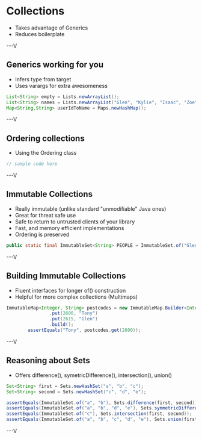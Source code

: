 # Collections

* Takes advantage of Generics
* Reduces boilerplate

---V

## Generics working for you

* Infers type from target
* Uses varargs for extra awesomeness

```java
List<String> empty = Lists.newArrayList(); 
List<String> names = Lists.newArrayList("Glen", "Kylie", "Isaac", "Zoe");
Map<String,String> userIdToName = Maps.newHashMap();
```

---V

## Ordering collections

* Using the Ordering class

```java
// sample code here
```

---V


## Immutable Collections

* Really immutable (unlike standard "unmodifiable" Java ones)
* Great for threat safe use
* Safe to return to untrusted clients of your library
* Fast, and memory efficient implementations
* Ordering is preserved

```java
public static final ImmutableSet<String> PEOPLE = ImmutableSet.of("Glen", "Kylie", "Isaac", "Zoe");
```

---V

## Building Immutable Collections

* Fluent interfaces for longer of() construction
* Helpful for more complex collections (Multimaps)

```java
ImmutableMap<Integer, String> postcodes = new ImmutableMap.Builder<Integer,String>()
                .put(2600, "Tony")
                .put(2615, "Glen")
                .build();
        assertEquals("Tony", postcodes.get(2600));
```

---V

## Reasoning about Sets

* Offers difference(), symetricDifference(), intersection(), union()

```java
Set<String> first = Sets.newHashSet("a", "b", "c");
Set<String> second = Sets.newHashSet("c", "d", "e");

assertEquals(ImmutableSet.of("a", "b"), Sets.difference(first, second)); 
assertEquals(ImmutableSet.of("a", "b", "d", "e"), Sets.symmetricDifference(first, second)); 
assertEquals(ImmutableSet.of("c"), Sets.intersection(first, second)); 
assertEquals(ImmutableSet.of("a", "b", "c", "d", "e"), Sets.union(first, second)); 
```

---V


